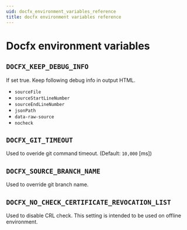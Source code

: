 ```yaml
---
uid: docfx_environment_variables_reference
title: docfx environment variables reference
---
```


# Docfx environment variables

## `DOCFX_KEEP_DEBUG_INFO`

If set true. Keep following debug info in output HTML. 
- `sourceFile`
- `sourceStartLineNumber`
- `sourceEndLineNumber`
- `jsonPath`
- `data-raw-source`
- `nocheck`

## `DOCFX_GIT_TIMEOUT`

Used to overide git command timeout. (Default: `10,000` [ms])

## `DOCFX_SOURCE_BRANCH_NAME`

Used to override git branch name.

## `DOCFX_NO_CHECK_CERTIFICATE_REVOCATION_LIST`

Used to disable CRL check.
This setting is intended to be used on offline environment.


